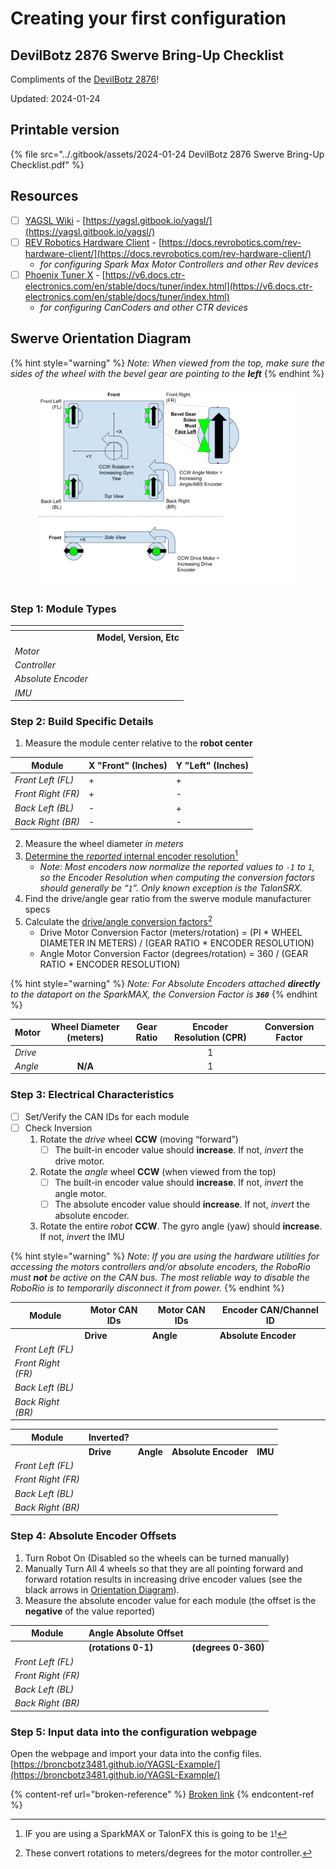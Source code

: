 # Creating your first configuration

## DevilBotz 2876 Swerve Bring-Up Checklist

Compliments of the [DevilBotz 2876](https://www.thebluealliance.com/team/2876/2024)!

Updated: 2024-01-24

## Printable version

{% file src="../.gitbook/assets/2024-01-24 DevilBotz 2876 Swerve Bring-Up Checklist.pdf" %}

## Resources

* [ ] [YAGSL Wiki](https://yagsl.gitbook.io/yagsl/) - [https://yagsl.gitbook.io/yagsl/](https://yagsl.gitbook.io/yagsl/)
* [ ] [REV Robotics Hardware Client](https://docs.revrobotics.com/rev-hardware-client/) - [https://docs.revrobotics.com/rev-hardware-client/](https://docs.revrobotics.com/rev-hardware-client/)
  * _for configuring Spark Max Motor Controllers and other Rev devices_
* [ ] [Phoenix Tuner X](https://pro.docs.ctr-electronics.com/en/stable/docs/hardware-reference/cancoder/index.html) - [https://v6.docs.ctr-electronics.com/en/stable/docs/tuner/index.html](https://v6.docs.ctr-electronics.com/en/stable/docs/tuner/index.html)
  * _for configuring CanCoders and other CTR devices_

## Swerve Orientation Diagram

{% hint style="warning" %}
_Note: When viewed from the top, make sure the sides of the wheel with the bevel gear are pointing to the **left**_
{% endhint %}

<figure><img src="swerve-orientation-diagram-devilbotz-2876.png" alt=""><figcaption></figcaption></figure>

### Step 1: Module Types

<table data-header-hidden data-full-width="true"><thead><tr><th></th><th></th></tr></thead><tbody><tr><td></td><td><strong>Model, Version, Etc</strong></td></tr><tr><td><em>Motor</em></td><td></td></tr><tr><td><em>Controller</em></td><td></td></tr><tr><td><em>Absolute Encoder</em></td><td></td></tr><tr><td><em>IMU</em></td><td></td></tr></tbody></table>

### Step 2: Build Specific Details

1. Measure the module center relative to the **robot center**

<table data-full-width="true"><thead><tr><th>Module</th><th>X "Front" (Inches)</th><th>Y "Left" (Inches)</th></tr></thead><tbody><tr><td><em>Front Left (FL)</em></td><td>+</td><td>+</td></tr><tr><td><em>Front Right (FR)</em></td><td>+</td><td>-</td></tr><tr><td><em>Back Left (BL)</em></td><td>-</td><td>+</td></tr><tr><td><em>Back Right (BR)</em></td><td>-</td><td>-</td></tr></tbody></table>

2. Measure the wheel diameter _in meters_
3. [Determine the _reported_ internal encoder resolution](#user-content-fn-1)[^1]
   * _Note: Most encoders now normalize the reported values to `-1` to `1`, so the Encoder Resolution when computing the conversion factors should generally be “`1`”. Only known exception is the TalonSRX._
4. Find the drive/angle gear ratio from the swerve module manufacturer specs
5. Calculate the [drive/angle conversion factors](#user-content-fn-2)[^2]
   * Drive Motor Conversion Factor (meters/rotation) = (PI \* WHEEL DIAMETER IN METERS) / (GEAR RATIO \* ENCODER RESOLUTION)
   * Angle Motor Conversion Factor (degrees/rotation) = 360 / (GEAR RATIO \* ENCODER RESOLUTION)

{% hint style="warning" %}
_Note: For Absolute Encoders attached **directly** to the dataport on the SparkMAX, the Conversion Factor is **`360`**_
{% endhint %}

<table data-full-width="true"><thead><tr><th>Motor</th><th align="center">Wheel Diameter (meters)</th><th>Gear Ratio</th><th align="center">Encoder Resolution (CPR)</th><th>Conversion Factor</th></tr></thead><tbody><tr><td><em>Drive</em></td><td align="center"></td><td></td><td align="center">1</td><td></td></tr><tr><td><em>Angle</em></td><td align="center"><strong>N/A</strong></td><td></td><td align="center">1</td><td></td></tr></tbody></table>

### Step 3: Electrical Characteristics

* [ ] Set/Verify the CAN IDs for each module
* [ ] Check Inversion
  1. Rotate the _drive_ wheel **CCW** (moving “forward”)
     * [ ] The built-in encoder value should **increase**. If not, _invert_ the drive motor.
  2. Rotate the _angle_ wheel **CCW** (when viewed from the top)
     * [ ] The built-in encoder value should **increase**. If not, _invert_ the angle motor.
     * [ ] The absolute encoder value should **increase**. If not, _invert_ the absolute encoder.
  3. Rotate the entire _robot_ **CCW**. The gyro angle (yaw) should **increase**. If not, _invert_ the IMU

{% hint style="warning" %}
_Note: If you are using the hardware utilities for accessing the motors controllers and/or absolute encoders, the RoboRio must **not** be active on the CAN bus. The most reliable way to disable the RoboRio is to temporarily disconnect it from power._
{% endhint %}

<table data-full-width="true"><thead><tr><th>Module</th><th>Motor CAN IDs</th><th>Motor CAN IDs</th><th>Encoder CAN/Channel ID</th></tr></thead><tbody><tr><td></td><td><strong>Drive</strong></td><td><strong>Angle</strong></td><td><strong>Absolute Encoder</strong></td></tr><tr><td><em>Front Left (FL)</em></td><td></td><td></td><td></td></tr><tr><td><em>Front Right (FR)</em></td><td></td><td></td><td></td></tr><tr><td><em>Back Left (BL)</em></td><td></td><td></td><td></td></tr><tr><td><em>Back Right (BR)</em></td><td></td><td></td><td></td></tr></tbody></table>

<table data-full-width="true"><thead><tr><th>Module</th><th>Inverted?</th><th></th><th></th><th></th></tr></thead><tbody><tr><td></td><td><strong>Drive</strong></td><td><strong>Angle</strong></td><td><strong>Absolute Encoder</strong></td><td><strong>IMU</strong></td></tr><tr><td><em>Front Left (FL)</em></td><td></td><td></td><td></td><td></td></tr><tr><td><em>Front Right (FR)</em></td><td></td><td></td><td></td><td></td></tr><tr><td><em>Back Left (BL)</em></td><td></td><td></td><td></td><td></td></tr><tr><td><em>Back Right (BR)</em></td><td></td><td></td><td></td><td></td></tr></tbody></table>

### Step 4: Absolute Encoder Offsets

1. Turn Robot On (Disabled so the wheels can be turned manually)
2. Manually Turn All 4 wheels so that they are all pointing forward and forward rotation results in increasing drive encoder values (see the black arrows in [Orientation Diagram](creating-your-first-configuration.md#swerve-orientation-diagram-1)).
3. Measure the absolute encoder value for each module (the offset is the **negative** of the value reported)

<table data-full-width="true"><thead><tr><th>Module</th><th>Angle Absolute Offset</th><th></th></tr></thead><tbody><tr><td></td><td><strong>(rotations 0-1)</strong></td><td><strong>(degrees 0-360)</strong></td></tr><tr><td><em>Front Left (FL)</em></td><td></td><td></td></tr><tr><td><em>Front Right (FR)</em></td><td></td><td></td></tr><tr><td><em>Back Left (BL)</em></td><td></td><td></td></tr><tr><td><em>Back Right (BR)</em></td><td></td><td></td></tr></tbody></table>

### Step 5: Input data into the configuration webpage

Open the webpage and import your data into the config files. \
[https://broncbotz3481.github.io/YAGSL-Example/](https://broncbotz3481.github.io/YAGSL-Example/)

{% content-ref url="broken-reference" %}
[Broken link](broken-reference)
{% endcontent-ref %}



[^1]: IF you are using a SparkMAX or TalonFX this is going to be `1`!

[^2]: These convert rotations to meters/degrees for the motor controller.

